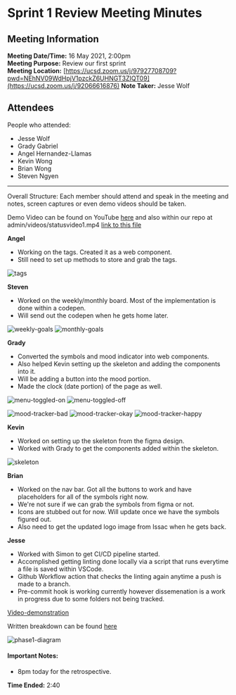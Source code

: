 # Sprint 1 Review Meeting Minutes
## Meeting Information
**Meeting Date/Time:** 16 May 2021, 2:00pm  
**Meeting Purpose:** Review our first sprint  
**Meeting Location:** [https://ucsd.zoom.us/j/97927708709?pwd=NEhNV09WdHpjV1pzckZ6UHNGT3ZIQT09](https://ucsd.zoom.us/j/92066616876)
**Note Taker:** Jesse Wolf  

## Attendees
People who attended:
- Jesse Wolf
- Grady Gabriel
- Angel Hernandez-Llamas
- Kevin Wong
- Brian Wong
- Steven Ngyen

--- 

Overall Structure: Each member should attend and speak in the meeting and notes, screen captures or even demo videos should be taken.

Demo Video can be found on YouTube [here](https://youtu.be/uF6xLZLlgkg) and also within our repo at admin/videos/statusvideo1.mp4 [link to this file](./admin/videos/statusvideo1.mp4)

**Angel**
- Working on the tags. Created it as a web component. 
- Still need to set up methods to store and grab the tags. 

![tags](screenshots/sprint1/tags.png)


**Steven**
- Worked on the weekly/monthly board. Most of the implementation is done within a codepen. 
- Will send out the codepen when he gets home later. 

![weekly-goals](screenshots/sprint1/weekly-monthly-goals.png)
![monthly-goals](screenshots/sprint1/weekly-monthly-goals-2.png)


**Grady**
- Converted the symbols and mood indicator into web components.
- Also helped Kevin setting up the skeleton and adding the components into it.
- Will be adding a button into the mood portion.
- Made the clock (date portion) of the page as well.

![menu-toggled-on](screenshots/sprint1/menu-toggled-on.png)
![menu-toggled-off](screenshots/sprint1/menu-toggled-off.png)

![mood-tracker-bad](screenshots/sprint1/mood-tracker-bad.png)
![mood-tracker-okay](screenshots/sprint1/mood-tracker-okay.png)
![mood-tracker-happy](screenshots/sprint1/mood-tracker-happy.png)


**Kevin**
- Worked on setting up the skeleton from the figma design.
- Worked with Grady to get the components added within the skeleton. 

![skeleton](screenshots/sprint1/skeleton.png)

**Brian**
- Worked on the nav bar. Got all the buttons to work and have placeholders for all of the symbols right now. 
- We're not sure if we can grab the symbols from figma or not. 
- Icons are stubbed out for now. Will update once we have the symbols figured out.
- Also need to get the updated logo image from Issac when he gets back.



**Jesse**
- Worked with Simon to get CI/CD pipeline started.
- Accomplished getting linting done locally via a script that runs everytime a file is saved within VSCode.
- Github Workflow action that checks the linting again anytime a push is made to a branch.
- Pre-commit hook is working currently however dissemenation is a work in progress due to some folders not being tracked.

[Video-demonstration](https://youtu.be/ftcBPvblmuo)

Written breakdown can be found [here](./admin/cipipeline/phase1.md)

![phase1-diagram](./admin/cipipeline/phase1.png)


#### Important Notes:
- 8pm today for the retrospective.


**Time Ended:** 2:40